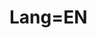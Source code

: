<!-- TITLE: EN: -->
<!-- SUBTITLE: це посадочна сторінка для англійської мови. вона технологічна, і потрібна для структури. не видаляйте її!!! -->

# Lang=EN
